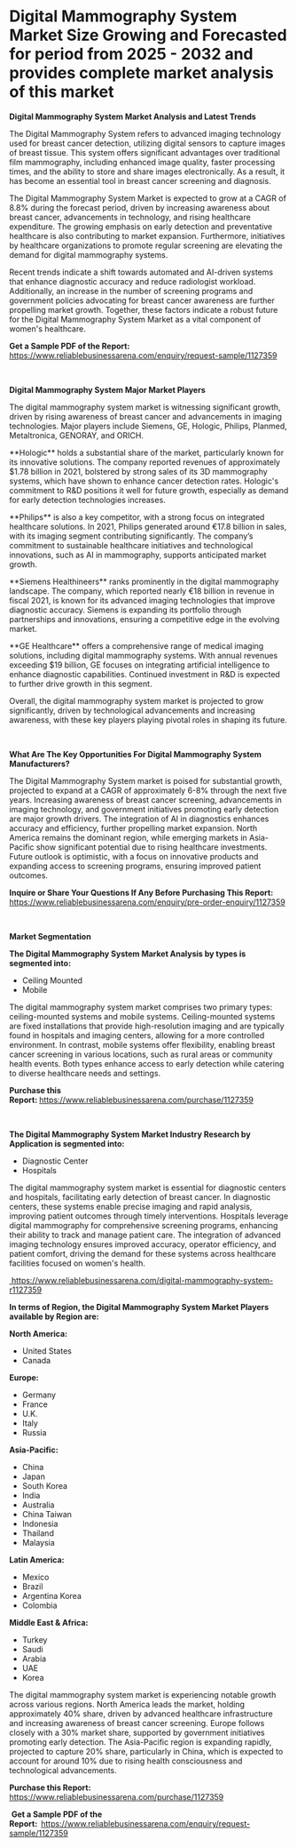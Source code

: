 <p><h1>Digital Mammography System Market Size Growing and Forecasted for period from 2025 - 2032 and provides complete market analysis of this market</h1></p><p><strong>Digital Mammography System Market Analysis and Latest Trends</strong></p>
<p><p>The Digital Mammography System refers to advanced imaging technology used for breast cancer detection, utilizing digital sensors to capture images of breast tissue. This system offers significant advantages over traditional film mammography, including enhanced image quality, faster processing times, and the ability to store and share images electronically. As a result, it has become an essential tool in breast cancer screening and diagnosis.</p><p>The Digital Mammography System Market is expected to grow at a CAGR of 8.8% during the forecast period, driven by increasing awareness about breast cancer, advancements in technology, and rising healthcare expenditure. The growing emphasis on early detection and preventative healthcare is also contributing to market expansion. Furthermore, initiatives by healthcare organizations to promote regular screening are elevating the demand for digital mammography systems.</p><p>Recent trends indicate a shift towards automated and AI-driven systems that enhance diagnostic accuracy and reduce radiologist workload. Additionally, an increase in the number of screening programs and government policies advocating for breast cancer awareness are further propelling market growth. Together, these factors indicate a robust future for the Digital Mammography System Market as a vital component of women's healthcare.</p></p>
<p><strong>Get a Sample PDF of the Report:&nbsp;</strong> <a href="https://www.reliablebusinessarena.com/enquiry/request-sample/1127359?utm_campaign=3010&utm_medium=2&utm_source=Github&utm_content=ia&utm_term=13042025&utm_id=digital-mammography-system">https://www.reliablebusinessarena.com/enquiry/request-sample/1127359</a></p>
<p>&nbsp;</p>
<p><strong>Digital Mammography System Major Market Players</strong></p>
<p><p>The digital mammography system market is witnessing significant growth, driven by rising awareness of breast cancer and advancements in imaging technologies. Major players include Siemens, GE, Hologic, Philips, Planmed, Metaltronica, GENORAY, and ORICH.</p><p>**Hologic** holds a substantial share of the market, particularly known for its innovative solutions. The company reported revenues of approximately $1.78 billion in 2021, bolstered by strong sales of its 3D mammography systems, which have shown to enhance cancer detection rates. Hologic's commitment to R&D positions it well for future growth, especially as demand for early detection technologies increases.</p><p>**Philips** is also a key competitor, with a strong focus on integrated healthcare solutions. In 2021, Philips generated around €17.8 billion in sales, with its imaging segment contributing significantly. The company’s commitment to sustainable healthcare initiatives and technological innovations, such as AI in mammography, supports anticipated market growth.</p><p>**Siemens Healthineers** ranks prominently in the digital mammography landscape. The company, which reported nearly €18 billion in revenue in fiscal 2021, is known for its advanced imaging technologies that improve diagnostic accuracy. Siemens is expanding its portfolio through partnerships and innovations, ensuring a competitive edge in the evolving market.</p><p>**GE Healthcare** offers a comprehensive range of medical imaging solutions, including digital mammography systems. With annual revenues exceeding $19 billion, GE focuses on integrating artificial intelligence to enhance diagnostic capabilities. Continued investment in R&D is expected to further drive growth in this segment.</p><p>Overall, the digital mammography system market is projected to grow significantly, driven by technological advancements and increasing awareness, with these key players playing pivotal roles in shaping its future.</p></p>
<p>&nbsp;</p>
<p><strong>What Are The Key Opportunities For Digital Mammography System Manufacturers?</strong></p>
<p><p>The Digital Mammography System market is poised for substantial growth, projected to expand at a CAGR of approximately 6-8% through the next five years. Increasing awareness of breast cancer screening, advancements in imaging technology, and government initiatives promoting early detection are major growth drivers. The integration of AI in diagnostics enhances accuracy and efficiency, further propelling market expansion. North America remains the dominant region, while emerging markets in Asia-Pacific show significant potential due to rising healthcare investments. Future outlook is optimistic, with a focus on innovative products and expanding access to screening programs, ensuring improved patient outcomes.</p></p>
<p><strong>Inquire or Share Your Questions If Any Before Purchasing This Report:</strong> <a href="https://www.reliablebusinessarena.com/enquiry/pre-order-enquiry/1127359?utm_campaign=3010&utm_medium=2&utm_source=Github&utm_content=ia&utm_term=13042025&utm_id=digital-mammography-system">https://www.reliablebusinessarena.com/enquiry/pre-order-enquiry/1127359</a></p>
<p>&nbsp;</p>
<p><strong>Market Segmentation</strong></p>
<p><strong>The Digital Mammography System Market Analysis by types is segmented into:</strong></p>
<p><ul><li>Ceiling Mounted</li><li>Mobile</li></ul></p>
<p><p>The digital mammography system market comprises two primary types: ceiling-mounted systems and mobile systems. Ceiling-mounted systems are fixed installations that provide high-resolution imaging and are typically found in hospitals and imaging centers, allowing for a more controlled environment. In contrast, mobile systems offer flexibility, enabling breast cancer screening in various locations, such as rural areas or community health events. Both types enhance access to early detection while catering to diverse healthcare needs and settings.</p></p>
<p><strong>Purchase this Report:&nbsp;</strong><a href="https://www.reliablebusinessarena.com/purchase/1127359?utm_campaign=3010&utm_medium=2&utm_source=Github&utm_content=ia&utm_term=13042025&utm_id=digital-mammography-system">https://www.reliablebusinessarena.com/purchase/1127359</a></p>
<p>&nbsp;</p>
<p><strong>The Digital Mammography System Market Industry Research by Application is segmented into:</strong></p>
<p><ul><li>Diagnostic Center</li><li>Hospitals</li></ul></p>
<p><p>The digital mammography system market is essential for diagnostic centers and hospitals, facilitating early detection of breast cancer. In diagnostic centers, these systems enable precise imaging and rapid analysis, improving patient outcomes through timely interventions. Hospitals leverage digital mammography for comprehensive screening programs, enhancing their ability to track and manage patient care. The integration of advanced imaging technology ensures improved accuracy, operator efficiency, and patient comfort, driving the demand for these systems across healthcare facilities focused on women's health.</p></p>
<p><a href="https://www.reliablebusinessarena.com/digital-mammography-system-r1127359?utm_campaign=3010&utm_medium=2&utm_source=Github&utm_content=ia&utm_term=13042025&utm_id=digital-mammography-system">&nbsp;https://www.reliablebusinessarena.com/digital-mammography-system-r1127359</a></p>
<p><strong>In terms of Region, the Digital Mammography System Market Players available by Region are:</strong></p>
<p>
    <p> <strong> North America: </strong>
        <ul>
            <li>United States</li>
            <li>Canada</li>
        </ul>
        </p> 
    <p> <strong> Europe: </strong>
        <ul>
            <li>Germany</li>
            <li>France</li>
            <li>U.K.</li>
            <li>Italy</li>
            <li>Russia</li>
        </ul>
        </p> 
    <p> <strong> Asia-Pacific: </strong>
        <ul>
            <li>China</li>
            <li>Japan</li>
            <li>South Korea</li>
            <li>India</li>
            <li>Australia</li>
            <li>China Taiwan</li>
            <li>Indonesia</li>
            <li>Thailand</li>
            <li>Malaysia</li>
        </ul>
        </p> 
    <p> <strong> Latin America: </strong>
        <ul>
            <li>Mexico</li>
            <li>Brazil</li>
            <li>Argentina Korea</li>
            <li>Colombia</li>
        </ul>
        </p> 
    <p> <strong> Middle East & Africa: </strong>
        <ul>
            <li>Turkey</li>
            <li>Saudi</li>
            <li>Arabia</li>
            <li>UAE</li>
            <li>Korea</li>
        </ul>
    </p>
    </p>
<p><p>The digital mammography system market is experiencing notable growth across various regions. North America leads the market, holding approximately 40% share, driven by advanced healthcare infrastructure and increasing awareness of breast cancer screening. Europe follows closely with a 30% market share, supported by government initiatives promoting early detection. The Asia-Pacific region is expanding rapidly, projected to capture 20% share, particularly in China, which is expected to account for around 10% due to rising health consciousness and technological advancements.</p></p>
<p><strong>Purchase this Report: </strong><a href="https://www.reliablebusinessarena.com/purchase/1127359?utm_campaign=3010&utm_medium=2&utm_source=Github&utm_content=ia&utm_term=13042025&utm_id=digital-mammography-system">https://www.reliablebusinessarena.com/purchase/1127359</a></p>
<p>&nbsp;<strong>Get a Sample PDF of the Report:&nbsp;&nbsp;</strong><a href="https://www.reliablebusinessarena.com/enquiry/request-sample/1127359?utm_campaign=3010&utm_medium=2&utm_source=Github&utm_content=ia&utm_term=13042025&utm_id=digital-mammography-system">https://www.reliablebusinessarena.com/enquiry/request-sample/1127359</a></p>
<p><strong></strong></p>
<p><p></p><p></p><p></p></p>